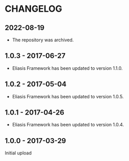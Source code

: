 # CHANGELOG

## 2022-08-19

* The repository was archived.

## 1.0.3 - 2017-06-27

* Eliasis Framework has been updated to version 1.1.0.

## 1.0.2 - 2017-05-04

* Eliasis Framework has been updated to version 1.0.5.

## 1.0.1 - 2017-04-26

* Eliasis Framework has been updated to version 1.0.4.

## 1.0.0 - 2017-03-29

Initial upload
